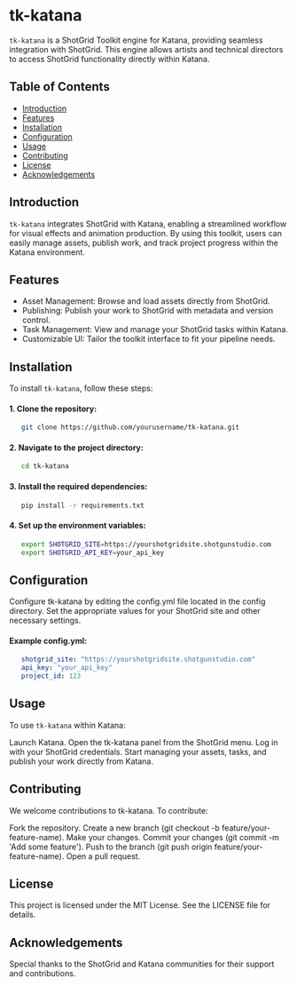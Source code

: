 # tk-katana

`tk-katana` is a ShotGrid Toolkit engine for Katana, providing seamless integration with ShotGrid. This engine allows artists and technical directors to access ShotGrid functionality directly within Katana.

## Table of Contents

- [Introduction](#introduction)
- [Features](#features)
- [Installation](#installation)
- [Configuration](#configuration)
- [Usage](#usage)
- [Contributing](#contributing)
- [License](#license)
- [Acknowledgements](#acknowledgements)

## Introduction

`tk-katana` integrates ShotGrid with Katana, enabling a streamlined workflow for visual effects and animation production. By using this toolkit, users can easily manage assets, publish work, and track project progress within the Katana environment.

## Features

- Asset Management: Browse and load assets directly from ShotGrid.
- Publishing: Publish your work to ShotGrid with metadata and version control.
- Task Management: View and manage your ShotGrid tasks within Katana.
- Customizable UI: Tailor the toolkit interface to fit your pipeline needs.

## Installation

To install `tk-katana`, follow these steps:

#### 1. Clone the repository:
```sh
   git clone https://github.com/yourusername/tk-katana.git
```
#### 2. Navigate to the project directory:

```sh
   cd tk-katana
```
#### 3. Install the required dependencies:

```sh
   pip install -r requirements.txt
```
#### 4. Set up the environment variables:

```sh
   export SHOTGRID_SITE=https://yourshotgridsite.shotgunstudio.com
   export SHOTGRID_API_KEY=your_api_key
```

## Configuration
Configure tk-katana by editing the config.yml file located in the config directory. Set the appropriate values for your ShotGrid site and other necessary settings.

#### Example config.yml:
```yaml
   shotgrid_site: "https://yourshotgridsite.shotgunstudio.com"
   api_key: "your_api_key"
   project_id: 123
```
## Usage
To use `tk-katana` within Katana:

Launch Katana.
Open the tk-katana panel from the ShotGrid menu.
Log in with your ShotGrid credentials.
Start managing your assets, tasks, and publish your work directly from Katana.
## Contributing
We welcome contributions to tk-katana. To contribute:

Fork the repository.
Create a new branch (git checkout -b feature/your-feature-name).
Make your changes.
Commit your changes (git commit -m 'Add some feature').
Push to the branch (git push origin feature/your-feature-name).
Open a pull request.

## License
This project is licensed under the MIT License. See the LICENSE file for details.

## Acknowledgements
Special thanks to the ShotGrid and Katana communities for their support and contributions.
